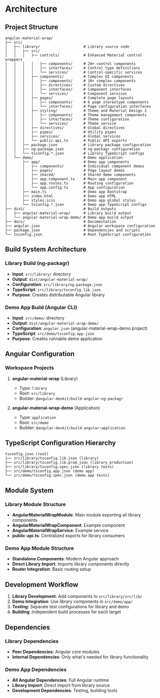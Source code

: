 # Architecture

## Project Structure

```
angular-material-wrap/
├── src/
│   ├── library/                    # Library source code
│   │   ├── src/
│   │   │   ├── controls/           # Enhanced Material control wrappers
│   │   │   │   ├── components/     # 20+ control components
│   │   │   │   ├── interfaces/     # Control type definitions
│   │   │   │   └── services/       # Control-specific services
│   │   │   ├── components/         # Complex UI components
│   │   │   │   ├── components/     # 10+ complex components
│   │   │   │   ├── directives/     # Custom directives
│   │   │   │   ├── interfaces/     # Component interfaces
│   │   │   │   └── services/       # Component services
│   │   │   ├── pages/              # Complete page layouts
│   │   │   │   ├── components/     # 6 page stereotype components
│   │   │   │   └── interfaces/     # Page configuration interfaces
│   │   │   ├── styling/            # Theme and Material Design 3
│   │   │   │   ├── components/     # Theme management components
│   │   │   │   ├── interfaces/     # Theme configuration
│   │   │   │   └── services/       # Theme service
│   │   │   ├── directives/         # Global directives
│   │   │   ├── pipes/              # Utility pipes
│   │   │   ├── services/           # Global services
│   │   │   └── public-api.ts       # Public API exports
│   │   ├── package.json            # Library package configuration
│   │   ├── ng-package.json         # ng-packagr configuration
│   │   └── tsconfig.*.json         # Library TypeScript configs
│   └── demo/                       # Demo application
│       ├── app/                    # Demo app components
│       │   ├── components/         # Individual component demos
│       │   ├── pages/              # Page layout demos
│       │   ├── shared/             # Shared demo components
│       │   ├── app.component.ts    # Main app component
│       │   ├── app.routes.ts       # Routing configuration
│       │   └── app.config.ts       # App configuration
│       ├── main.ts                 # Demo app bootstrap
│       ├── index.html              # Demo app HTML
│       ├── styles.scss             # Demo app global styles
│       └── tsconfig.*.json         # Demo app TypeScript configs
├── dist/                           # Build outputs
│   ├── angular-material-wrap/      # Library build output
│   └── angular-material-wrap-demo/ # Demo app build output
├── docs/                           # Documentation
├── angular.json                    # Angular workspace configuration
├── package.json                    # Dependencies and scripts
└── tsconfig.json                   # Root TypeScript configuration
```

## Build System Architecture

### Library Build (ng-packagr)

- **Input**: `src/library/` directory
- **Output**: `dist/angular-material-wrap/`
- **Configuration**: `src/library/ng-package.json`
- **TypeScript**: `src/library/tsconfig.lib.json`
- **Purpose**: Creates distributable Angular library

### Demo App Build (Angular CLI)

- **Input**: `src/demo/` directory
- **Output**: `dist/angular-material-wrap-demo/`
- **Configuration**: `angular.json` (angular-material-wrap-demo project)
- **TypeScript**: `src/demo/tsconfig.app.json`
- **Purpose**: Creates runnable demo application

## Angular Configuration

### Workspace Projects

1. **angular-material-wrap** (Library)

   - Type: `library`
   - Root: `src/library`
   - Builder: `@angular-devkit/build-angular:ng-packagr`

2. **angular-material-wrap-demo** (Application)
   - Type: `application`
   - Root: `src/demo`
   - Builder: `@angular-devkit/build-angular:application`

## TypeScript Configuration Hierarchy

```
tsconfig.json (root)
├── src/library/tsconfig.lib.json (library)
├── src/library/tsconfig.lib.prod.json (library production)
├── src/library/tsconfig.spec.json (library tests)
├── src/demo/tsconfig.app.json (demo app)
└── src/demo/tsconfig.spec.json (demo app tests)
```

## Module System

### Library Module Structure

- **AngularMaterialWrapModule**: Main module exporting all library components
- **AngularMaterialWrapComponent**: Example component
- **AngularMaterialWrapService**: Example service
- **public-api.ts**: Centralized exports for library consumers

### Demo App Module Structure

- **Standalone Components**: Modern Angular approach
- **Direct Library Import**: Imports library components directly
- **Router Integration**: Basic routing setup

## Development Workflow

1. **Library Development**: Add components to `src/library/src/lib/`
2. **Demo Integration**: Use library components in `src/demo/app/`
3. **Testing**: Separate test configurations for library and demo
4. **Building**: Independent build processes for each target

## Dependencies

### Library Dependencies

- **Peer Dependencies**: Angular core modules
- **Internal Dependencies**: Only what's needed for library functionality

### Demo App Dependencies

- **All Angular Dependencies**: Full Angular runtime
- **Library Import**: Direct import from library source
- **Development Dependencies**: Testing, building tools
